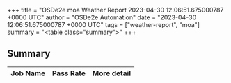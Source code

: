 +++
title = "OSDe2e moa Weather Report 2023-04-30 12:06:51.675000787 +0000 UTC"
author = "OSDe2e Automation"
date = "2023-04-30 12:06:51.675000787 +0000 UTC"
tags = ["weather-report", "moa"]
summary = "<table class=\"summary\"></table>"
+++
## Summary

| Job Name | Pass Rate | More detail |
|----------|-----------|-------------|




